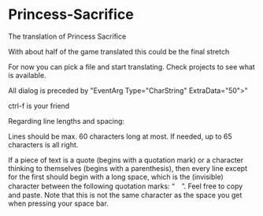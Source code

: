 # Princess-Sacrifice
The translation of Princess Sacrifice

With about half of the game translated this could be the final stretch 

For now you can pick a file and start translating. Check projects to see what is available.

All dialog is preceded by "EventArg Type="CharString" ExtraData="50">"

ctrl-f is your friend

Regarding line lengths and spacing:

Lines should be max. 60 characters long at most. If needed, up to 65 characters is all right.

If a piece of text is a quote (begins with a quotation mark) or a character thinking to themselves (begins with a parenthesis), then every line except for the first should begin with a long space, which is the (invisible) character between the following quotation marks: “　”. Feel free to copy and paste. Note that this is not the same character as the space you get when pressing your space bar.
